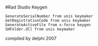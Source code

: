 #Rad Studio Keygen


    GenerateSerialNumber from unis keymaker
    GetRegistrationCode from unis keymaker
    GenerateActiveFile from x-force keygen
    SHFolder.dll from unis keymaker

compiled by delphi 2007
